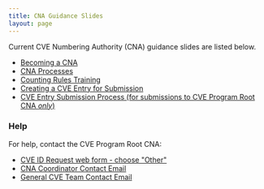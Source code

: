 ```yaml
---
title: CNA Guidance Slides
layout: page
---
```

        
Current CVE Numbering Authority (CNA) guidance slides are listed below.                 
                          
* [Becoming a CNA](/docs/cna/Becoming_a_CNA.pptx)          
* [CNA Processes](/docs/cna/CNA_Processes.pptx)      
* [Counting Rules Training](/docs/cna/CVE_Counting_Rules_Training.pptx)     
* [Creating a CVE Entry for Submission](/docs/cna/CVE_Entry_Creation.pptx)         
* [CVE Entry Submission Process (for submissions to CVE Program Root CNA _only_)](/docs/cna/CVE_Entry_Submission_Process.pptx)   

### Help
                      
For help, contact the CVE Program Root CNA:                        
                    
* [CVE ID Request web form - choose "Other"](https://cveform.mitre.org/)
* [CNA Coordinator Contact Email](mailto:cna-coordinator@mitre.org)
* [General CVE Team Contact Email](mailto:cve@mitre.org)


